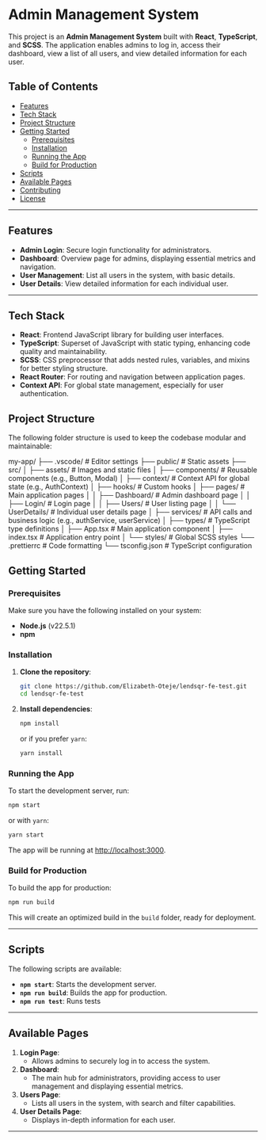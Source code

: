 # Admin Management System

This project is an **Admin Management System** built with **React**, **TypeScript**, and **SCSS**. The application enables admins to log in, access their dashboard, view a list of all users, and view detailed information for each user.

## Table of Contents

- [Features](#features)
- [Tech Stack](#tech-stack)
- [Project Structure](#project-structure)
- [Getting Started](#getting-started)
  - [Prerequisites](#prerequisites)
  - [Installation](#installation)
  - [Running the App](#running-the-app)
  - [Build for Production](#build-for-production)
- [Scripts](#scripts)
- [Available Pages](#available-pages)
- [Contributing](#contributing)
- [License](#license)

---

## Features

- **Admin Login**: Secure login functionality for administrators.
- **Dashboard**: Overview page for admins, displaying essential metrics and navigation.
- **User Management**: List all users in the system, with basic details.
- **User Details**: View detailed information for each individual user.

---

## Tech Stack

- **React**: Frontend JavaScript library for building user interfaces.
- **TypeScript**: Superset of JavaScript with static typing, enhancing code quality and maintainability.
- **SCSS**: CSS preprocessor that adds nested rules, variables, and mixins for better styling structure.
- **React Router**: For routing and navigation between application pages.
- **Context API**: For global state management, especially for user authentication.

## Project Structure

The following folder structure is used to keep the codebase modular and maintainable:

my-app/
├── .vscode/ # Editor settings
├── public/ # Static assets
├── src/
│ ├── assets/ # Images and static files
│ ├── components/ # Reusable components (e.g., Button, Modal)
│ ├── context/ # Context API for global state (e.g., AuthContext)
│ ├── hooks/ # Custom hooks
│ ├── pages/ # Main application pages
│ │ ├── Dashboard/ # Admin dashboard page
│ │ ├── Login/ # Login page
│ │ ├── Users/ # User listing page
│ │ └── UserDetails/ # Individual user details page
│ ├── services/ # API calls and business logic (e.g., authService, userService)
│ ├── types/ # TypeScript type definitions
│ ├── App.tsx # Main application component
│ ├── index.tsx # Application entry point
│ └── styles/ # Global SCSS styles
└── .prettierrc # Code formatting
└── tsconfig.json # TypeScript configuration

## Getting Started

### Prerequisites

Make sure you have the following installed on your system:

- **Node.js** (v22.5.1)
- **npm**

### Installation

1. **Clone the repository**:

   ```bash
   git clone https://github.com/Elizabeth-Oteje/lendsqr-fe-test.git
   cd lendsqr-fe-test
   ```

2. **Install dependencies**:

   ```bash
   npm install
   ```

   or if you prefer `yarn`:

   ```bash
   yarn install
   ```

### Running the App

To start the development server, run:

```bash
npm start
```

or with `yarn`:

```bash
yarn start
```

The app will be running at [http://localhost:3000](http://localhost:3000).

### Build for Production

To build the app for production:

```bash
npm run build
```

This will create an optimized build in the `build` folder, ready for deployment.

---

## Scripts

The following scripts are available:

- **`npm start`**: Starts the development server.
- **`npm run build`**: Builds the app for production.
- **`npm run test`**: Runs tests

---

## Available Pages

1. **Login Page**:
   - Allows admins to securely log in to access the system.
2. **Dashboard**:
   - The main hub for administrators, providing access to user management and displaying essential metrics.
3. **Users Page**:
   - Lists all users in the system, with search and filter capabilities.
4. **User Details Page**:
   - Displays in-depth information for each user.

---
